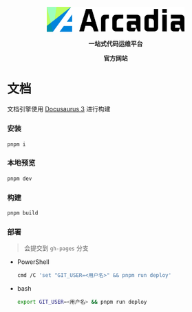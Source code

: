 <p align="center">
    <a href="https://arcadia.cool">
        <picture>
            <source media="(prefers-color-scheme: dark)" srcset="brand/arcadia-dark-sub.png" width="320">
            <img src="brand/arcadia-light-sub.png" alt="Arcadia" width="320">
        </picture>
    </a>
</p>

<p align="center">
    <strong>
        一站式代码运维平台
    </strong>
</p>

<p align="center">
    <strong>
        <a href="https://arcadia.cool" style="text-decoration: none;">官方网站</a>
    </strong>
</p>

# 文档

文档引擎使用 [Docusaurus 3](https://docusaurus.io/zh-CN) 进行构建

### 安装

```bash
pnpm i
```

### 本地预览

```bash
pnpm dev
```

### 构建

```bash
pnpm build
```

### 部署

> 会提交到 `gh-pages` 分支

- PowerShell

  ```bash
  cmd /C 'set "GIT_USER=<用户名>" && pnpm run deploy'
  ```

- bash

  ```bash
  export GIT_USER=<用户名> && pnpm run deploy
  ```
